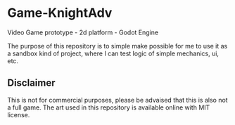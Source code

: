 # Game-KnightAdv
Video Game prototype - 2d platform - Godot Engine 


The purpose of this repository is to simple make possible for me to use it as a sandbox kind of project, where
I can test logic of simple mechanics, ui, etc.

## Disclaimer
This is not for commercial purposes, please be advaised that this is also not a full game. 
The art used in this repository is available online with MIT license.
